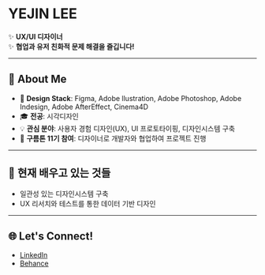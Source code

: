 # YEJIN LEE

✨ **UX/UI 디자이너**  
✨ **협업과 유저 친화적 문제 해결을 즐깁니다!**

---

## 💼 About Me
- 🎨 **Design Stack**: Figma, Adobe llustration, Adobe Photoshop, Adobe Indesign, Adobe AfterEffect, Cinema4D
- 🎓 **전공**: 시각디자인
- 💡 **관심 분야**: 사용자 경험 디자인(UX), UI 프로토타이핑, 디자인시스템 구축
- 🚀 **구름톤 11기 참여**: 디자이너로 개발자와 협업하여 프로젝트 진행

---

## 🌱 현재 배우고 있는 것들
- 일관성 있는 디자인시스템 구축
- UX 리서치와 테스트를 통한 데이터 기반 디자인

---

## 🌐 Let's Connect!
- [LinkedIn]()
- [Behance](https://www.behance.net/722f982c)
